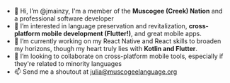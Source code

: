 - 👋 Hi, I’m @jmainzy, I'm a member of the **Muscogee (Creek) Nation** and a professional software developer
- 👀 I’m interested in language preservation and revitalization, **cross-platform mobile development (Flutter!)**, and great mobile apps.
- 🌱 I’m currently working on my React Native and React skills to broaden my horizons, though my heart truly lies with **Kotlin and Flutter**.
- 💞️ I’m looking to collaborate on cross-platform mobile tools, especially if they're related to minority languages
- 📫 Send me a shoutout at julia@muscogeelanguage.org

<!---
jmainzy/jmainzy is a ✨ special ✨ repository because its `README.md` (this file) appears on your GitHub profile.
You can click the Preview link to take a look at your changes.
--->
